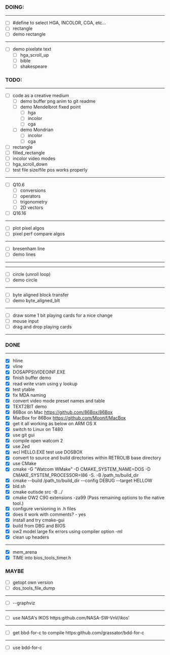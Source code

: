 ### DOING:
---
- [ ] #define to select HGA, INCOLOR, CGA, etc...
- [ ] rectangle
- [ ] demo rectangle
---
- [ ] demo pixelate text 
  - [ ] hga_scroll_up
  - [ ] bible
  - [ ] shakespeare
### TODO:
---
- [ ] code as a creative medium
  - [ ] demo buffer png anim to git readme
  - [ ] demo Mendelbrot fixed point
    - [ ] hga
    - [ ] incolor
    - [ ] cga
  - [ ] demo Mondrian
    - [ ] incolor
    - [ ] cga 
- [ ] rectangle
- [ ] filled_rectangle
- [ ] incolor video modes
- [ ] hga_scroll_down
- [ ] test file size/file pos works properly

---
- [ ] Q10.6
  - [ ] conversions
  - [ ] operators
  - [ ] trigonometry
  - [ ] 2D vectors 
- [ ] Q16.16 
---
- [ ] plot pixel algos
- [ ] pixel perf compare algos
---
- [ ] bresenham line
- [ ] demo lines
---

---
- [ ] circle (unroll loop)
- [ ] demo circle
---
- [ ] byte aligned block transfer
- [ ] demo byte_aligned_blt
---
- [ ] draw some 1 bit playing cards for a nice change
- [ ] mouse input
- [ ] drag and drop playing cards

---
### DONE
---
- [x] hline  
- [x] vline
- [x] DOSAPPS\VIDEOINF.EXE
- [x] finish buffer demo
- [x] read write vram using y lookup
- [x] test ytable
- [x] fix MDA naming
- [X] convert video mode preset names and table
- [x] TEXT2BIT demo
- [x] 86Box on Mac https://github.com/86Box/86Box
- [x] MacBox for 86Box https://github.com/Moonif/MacBox
- [x] get it all working as below on ARM OS X
- [x] switch to Linux on T480
- [x] use git gui
- [x] compile open watcom 2
- [x] use Zed
- [x] wcl HELLO.EXE test use DOSBOX
- [x] convert to source and build directories within RETROLIB base directory
- [x] use CMake
- [x] cmake -G "Watcom WMake" -D CMAKE_SYSTEM_NAME=DOS -D CMAKE_SYSTEM_PROCESSOR=I86 -S. -B /path_to/build_dir
- [x] cmake --build /path_to/build_dir --config DEBUG --target HELLOW
- [x] bld.sh
- [x] cmake outisde src -B ../
- [x] cmake OW2 C90 extensions -za99 (Pass remaining options to the native tool.)
- [x] configure versioning in .h files
- [x] does it work with comments? - yes
- [x] install and try cmake-gui
- [x] build from DBG and BIOS
- [x] ow2 model large fix errors using compiler option -ml
- [x] clean up headers

---
- [x] mem_arena
- [x] TIME into bios_tools_timer.h

### MAYBE

- [ ] getopt own version
- [ ] dos_tools_file_dump
---
- [ ] --graphviz

---
- [ ] use NASA's IKOS https:github.com/NASA-SW-VnV/ikos'

---
- [ ] get bbd-for-c to compile https:github.com/grassator/bdd-for-c

---
- [ ] use bdd-for-c

